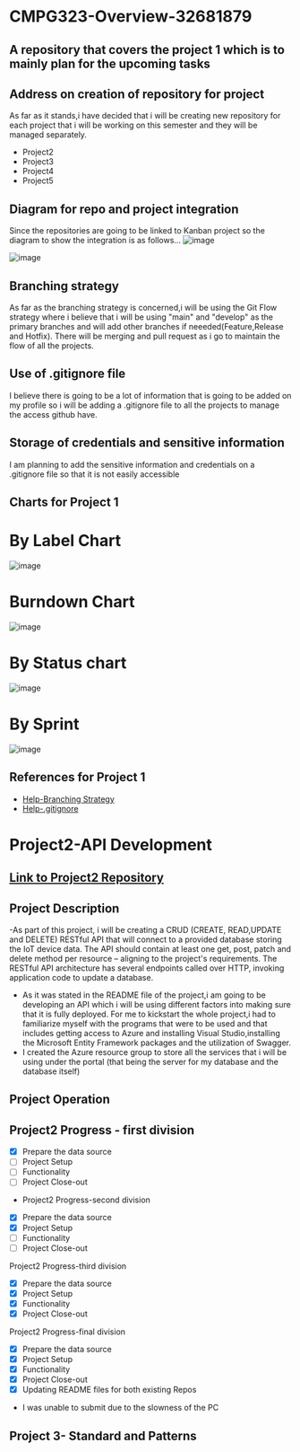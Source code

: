 # CMPG323-Overview-32681879
## A repository that covers the project 1 which is to mainly plan for the upcoming tasks
## Address on creation of repository for project
As far as it stands,i have decided that i will be creating new repository for each project that i will be working on this semester and they will be managed separately.
- Project2
- Project3
- Project4
- Project5
## Diagram for repo and project integration
Since the repositories are going to be linked to Kanban project so the diagram to show the integration is as follows...
![image](https://user-images.githubusercontent.com/110294576/185253410-d4f297aa-0dd8-46d5-9153-877fdc40124c.png)

![image](https://user-images.githubusercontent.com/110294576/185379391-695dba37-2006-4e05-ac52-172e7cd554d4.png)


## Branching strategy
As far as the branching strategy is concerned,i will be  using the Git Flow strategy where i believe that i will be using "main" and "develop" as the primary branches and will add other branches if neeeded(Feature,Release and Hotfix). There will be merging and pull request as i go to maintain the flow of all the projects.
## Use of .gitignore file
I believe there is going to be a lot of information that is going to be added on my profile so i will be adding a .gitignore file to all the projects to manage the access github have.
## Storage of credentials and sensitive information
I am planning to add the sensitive information and credentials on a .gitignore file so that it is not easily accessible

## Charts for Project 1
# By Label Chart
![image](https://user-images.githubusercontent.com/110294576/187910046-ae1f64fe-f329-4cb3-a9e7-9019fc72cd5b.png)
# Burndown Chart
![image](https://user-images.githubusercontent.com/110294576/187910461-2b269ce0-1d5a-41f4-98bc-02e0761ea345.png)
# By Status chart
![image](https://user-images.githubusercontent.com/110294576/187911281-882a18c9-23d9-4895-a84f-e67c57bcdc41.png)
# By Sprint
![image](https://user-images.githubusercontent.com/110294576/187910943-8f27b9be-a517-490e-bb3f-2a0c70ee40e1.png)


## References for Project 1
- [Help-Branching Strategy](https://www.flagship.io/git-branching-strategies/)
- [Help-.gitignore](https://www.freecodecamp.org/news/gitignore-what-is-it-and-how-to-add-to-repo/)

# Project2-API Development
## [Link to Project2 Repository](github.com/NOKOMATLWA/CMPG323-Project2-32681879.git)
## Project Description
-As part of this project, i will be creating a CRUD (CREATE, READ,UPDATE and DELETE) RESTful API that will connect to a provided database storing the IoT device data. The API should contain at least one get, post, patch and delete method per resource – aligning to the project's requirements. The RESTful API architecture has several endpoints called over HTTP, invoking application code to update a database.  
- As it was stated in the README file of the project,i am going to be developing an API which i will be using different factors into making sure that it is fully deployed. For me to kickstart the whole project,i had to familiarize myself with the programs that were to be used and that includes getting access to Azure and installing Visual Studio,installing the Microsoft Entity Framework packages and the utilization of Swagger.
- I created the Azure resource group to store all the services that i will be using under the portal (that being the server for my database and the database itself)
## Project Operation
## Project2 Progress - first division
- [x] Prepare the data source
- [ ] Project Setup
- [ ] Functionality
- [ ] Project Close-out

- Project2 Progress-second division
- [x] Prepare the data source
- [x] Project Setup
- [ ] Functionality
- [ ] Project Close-out

Project2 Progress-third division
- [x] Prepare the data source
- [x] Project Setup
- [x] Functionality
- [x] Project Close-out

Project2 Progress-final division
- [x] Prepare the data source
- [x] Project Setup
- [x] Functionality
- [x] Project Close-out
- [x] Updating README files for both existing Repos

- I was unable to submit due to the slowness of the PC

## Project 3- Standard and Patterns





